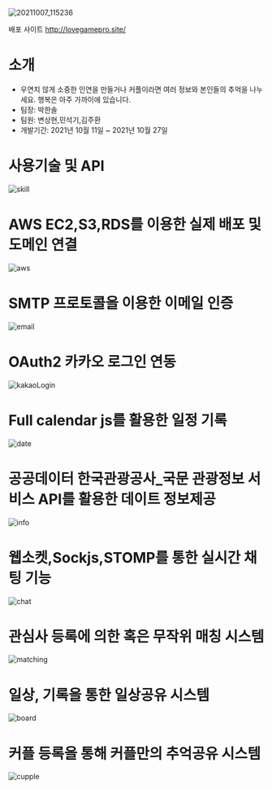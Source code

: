 ![20211007_115236](https://user-images.githubusercontent.com/76519060/139390570-098d3529-c681-4e5f-8d33-53dd34ba851c.png)

배포 사이트 http://lovegamepro.site/

# 소개
- 우연치 않게 소중한 인연을 만들거나 커플이라면 여러 정보와 본인들의 추억을 나누세요.
행복은 아주 가까이에 있습니다.
- 팀장: 박한솔
- 팀원: 변상현,민석기,김주환
- 개발기간: 2021년 10월 11일 ~ 2021년 10월 27일

# 사용기술 및 API
![skill](https://user-images.githubusercontent.com/76519060/140243114-81bad43c-4dbe-4d2a-8a68-4e4030b830ef.png)

# AWS EC2,S3,RDS를 이용한 실제 배포 및 도메인 연결
![aws](https://user-images.githubusercontent.com/76519060/140251500-de1fe76c-7fe2-476d-b2a1-455acbd1d0b0.png)

# SMTP 프로토콜을 이용한 이메일 인증
![email](https://user-images.githubusercontent.com/76519060/140242980-a6d96062-c731-4504-8366-d309646da680.png)

# OAuth2 카카오 로그인 연동
![kakaoLogin](https://user-images.githubusercontent.com/76519060/140242981-2915c7e9-035c-4f53-b41e-4c66636e9853.png)

# Full calendar js를 활용한 일정 기록
![date](https://user-images.githubusercontent.com/76519060/140243104-e2bad69e-fd61-457d-81ba-fc0b7d718b9b.png)

# 공공데이터 한국관광공사_국문 관광정보 서비스 API를 활용한 데이트 정보제공
![info](https://user-images.githubusercontent.com/76519060/140249008-25476065-02b3-4be8-9699-3672c71b25d4.png)

# 웹소켓,Sockjs,STOMP를 통한 실시간 채팅 기능
![chat](https://user-images.githubusercontent.com/76519060/140243110-83f52a87-de10-4a5a-bcb0-0d52602c00f0.png)

# 관심사 등록에 의한 혹은 무작위 매칭 시스템
![matching](https://user-images.githubusercontent.com/76519060/140249188-0aa35206-aecc-4088-9e2b-99ae67e4775f.png)

# 일상, 기록을 통한 일상공유 시스템
![board](https://user-images.githubusercontent.com/76519060/140249363-1914c2f6-6db7-4db7-bee3-5ca4c89b41e7.png)

# 커플 등록을 통해 커플만의 추억공유 시스템
![cupple](https://user-images.githubusercontent.com/76519060/140249881-faabba9b-786b-48b3-94c0-0bb01e39039e.png)
